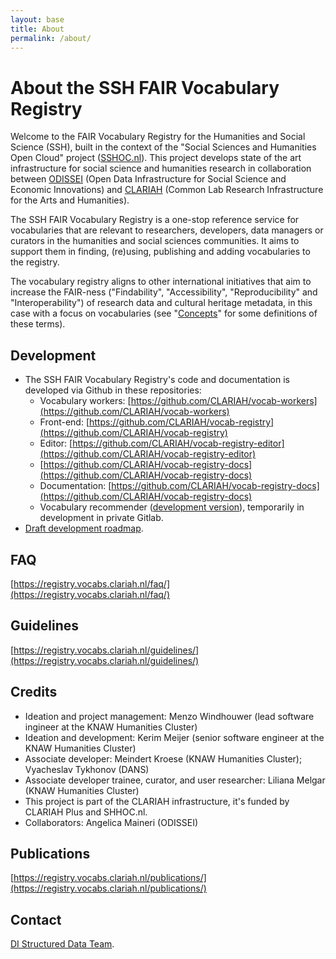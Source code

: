 ```yaml
---
layout: base
title: About
permalink: /about/
---
```


# About the SSH FAIR Vocabulary Registry

Welcome to the FAIR Vocabulary Registry for the Humanities and Social Science (SSH), built in the context of the "Social Sciences and Humanities Open Cloud" project ([SSHOC.nl](https://sshoc.nl/)). This project develops state of the art infrastructure for social science and humanities research in collaboration between [ODISSEI](https://odissei-data.nl/) (Open Data Infrastructure for Social Science and Economic Innovations) and [CLARIAH](https://www.clariah.nl/) (Common Lab Research Infrastructure for the Arts and Humanities). 

The SSH FAIR Vocabulary Registry is a one-stop reference service for vocabularies that are relevant to researchers, developers, data managers or curators in the humanities and social sciences communities. It aims to support them in finding, (re)using, publishing and adding vocabularies to the registry.

The vocabulary registry aligns to other international initiatives that aim to increase the FAIR-ness ("Findability", "Accessibility", "Reproducibility" and "Interoperability") of research data and cultural heritage metadata, in this case with a focus on vocabularies (see "[Concepts](https://registry.vocabs.clariah.nl/guidelines/concepts/)" for some definitions of these terms).
## Development

- The SSH FAIR Vocabulary Registry's code and documentation is developed via Github in these repositories:
	- Vocabulary workers: [https://github.com/CLARIAH/vocab-workers](https://github.com/CLARIAH/vocab-workers)
	- Front-end: [https://github.com/CLARIAH/vocab-registry](https://github.com/CLARIAH/vocab-registry)
	- Editor: [https://github.com/CLARIAH/vocab-registry-editor](https://github.com/CLARIAH/vocab-registry-editor)
	- [https://github.com/CLARIAH/vocab-registry-docs](https://github.com/CLARIAH/vocab-registry-docs)
	- Documentation: [https://github.com/CLARIAH/vocab-registry-docs](https://github.com/CLARIAH/vocab-registry-docs)
	- Vocabulary recommender ([development version](https://recommender.vocabs.dev.clariah.nl/)), temporarily in development in private Gitlab. 
- [Draft development roadmap](https://github.com/orgs/CLARIAH/projects/12/views/1).
## FAQ
[https://registry.vocabs.clariah.nl/faq/](https://registry.vocabs.clariah.nl/faq/)
## Guidelines
[https://registry.vocabs.clariah.nl/guidelines/](https://registry.vocabs.clariah.nl/guidelines/)
## Credits
- Ideation and project management: Menzo Windhouwer (lead software ingineer at the KNAW Humanities Cluster)
- Ideation and development: Kerim Meijer (senior software engineer at the KNAW Humanities Cluster)
- Associate developer: Meindert Kroese (KNAW Humanities Cluster); Vyacheslav Tykhonov (DANS)
- Associate developer trainee, curator, and user researcher: Liliana Melgar (KNAW Humanities Cluster)
- This project is part of the CLARIAH infrastructure, it's funded by CLARIAH Plus and SHHOC.nl.
- Collaborators: Angelica Maineri (ODISSEI)
## Publications
[https://registry.vocabs.clariah.nl/publications/](https://registry.vocabs.clariah.nl/publications/)
## Contact
<a href="&#109;a&#105;l&#116;&#111;:&#115;&#116;&#114;&#117;&#99;&#116;&#117;&#114;&#101;&#100;&#45;&#100;&#97;&#116;&#97;&#64;&#100;&#105;&#46;&#104;&#117;&#99;&#46;&#107;&#110;&#97;&#119;&#46;&#110;&#108;">DI Structured Data Team</a>. 